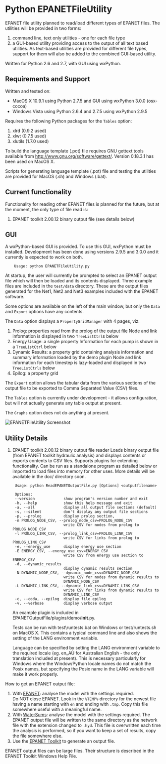 Python EPANETFileUtility
========================

EPANET file utility planned to read/load different types of EPANET files.
The utilities will be provided in two forms:
   1. command line, text only utilities - one for each file type
   2. a GUI-based utility providing access to the output of all text based
utilities.  As text-based utilities are provided for different file types,
support for them will also be added to the combined GUI-based utility.

Written for Python 2.6 and 2.7, with GUI using wxPython.

Requirements and Support
------------------------

Written and tested on:
- MacOS X 10.9.1 using Python 2.7.5 and GUI using wxPython 3.0.0 (osx-cocoa)
- Windows Vista using Python 2.6.4 and 2.7.5 using wxPython 2.9.5

Requires the following Python packages for the `Tables` option:
   1. xlrd (0.9.2 used)
   2. xlwt (0.7.5 used)
   3. xlutils (1.7.0 used)

To build the language template (.pot) file requires GNU gettext tools
available from http://www.gnu.org/software/gettext/.  Version 0.18.3.1 has
been used on MacOS X.

Scripts for generating language template (.pot) file and testing the utilities
are provided for MacOS (.sh) and Windows (.bat).

Current functionality
---------------------

Functionality for reading other EPANET files is planned for
the future, but at the moment, the only type of file read is:

1. EPANET toolkit 2.00.12 binary output file (see details below)


GUI
---

A wxPython-based GUI is provided.  To use this GUI, wxPython must be installed.
Development has been done using versions 2.9.5 and 3.0.0 and it currently
is expected to work on both.

        Usage: python EPANETFileUtility.py

At startup, the user will currently be prompted to select an EPANET output
file which will then be loaded and its contents displayed.  Three example files
are included in the `test/data` directory.  These are the output files generated
for the Net1, Net2 and Net3 examples included with the EPANET software.

Some options are available on the left of the main window, but only the `Data`
and `Export` options have any contents.

The `Data` option displays a `PropertyGridManager` with 4 pages, viz:
   1. Prolog: properties read from the prolog of the output file 
	  Node and link information is displayed in two `TreeListCtrl`s below
   2. Energy Usage: a single property
	  Information for each pump is shown in a `TreeListCtrl` below
   3. Dynamic Results: a property grid containing analysis information
	  and summary information loaded by the demo plugin
	  Node and link information for each timestep is lazy-loaded and
	  displayed in two `TreeListCtrls` below
   4. Epilog: a property grid

The `Export` option allows the tabular data from the various sections
of the output file to be exported to Comma Separated Value (CSV) files.

The `Tables` option is currently under development - it allows configuration,
but will not actually generate any table output at present.

The `Graphs` option does not do anything at present.

![EPANETFileUtility Screenshot](screenshots/EPANETFileUtility1.PNG "Output
File Prolog section")

Utility Details
---------------

1. EPANET toolkit 2.00.12 binary output file reader
   Loads binary output file (from EPANET toolkit hydraulic analysis) 
   and displays contents or exports contents to CSV files.
   Supports plugins for extending functionality.
   Can be run as a standalone program as detailed below
   or imported to load files into memory for other uses.
   More details will be available in the doc/ directory soon.

        Usage: python ReadEPANETOutputFile.py [Options] <outputfilename>

        Options:
        --version             show program's version number and exit
        -h, --help            show this help message and exit
        -a, --all             display all output file sections (default)
        -s, --silent          don't display any output file sections
        -p, --prolog          display prolog section,
        -n PROLOG_NODE_CSV, --prolog_node_csv=PROLOG_NODE_CSV
                              write CSV for nodes from prolog to PROLOG_NODE_CSV
        -l PROLOG_LINK_CSV, --prolog_link_csv=PROLOG_LINK_CSV
                              write CSV for links from prolog to PROLOG_LINK_CSV
        -e, --energy_use      display energy use section
        -E ENERGY_CSV, --energy_use_csv=ENERGY_CSV
                              write CSV from energy use section to ENERGY_CSV
        -d, --dynamic_results
                              display dynamic results section
        -N DYNAMIC_NODE_CSV, --dynamic_node_csv=DYNAMIC_NODE_CSV
                              write CSV for nodes from dynamic results to
                              DYNAMIC_NODE_CSV
        -L DYNAMIC_LINK_CSV, --dynamic_link_csv=DYNAMIC_LINK_CSV
                              write CSV for links from dynamic results to
                              DYNAMIC_LINK_CSV
        -c, --coda, --epilog  display file epilog
        -v, --verbose         display verbose output

   An example plugin is included in EPANETOutputFile/plugins/demo/__init__.py.

   Tests can be run with test\runtests.bat on Windows or
   test/runtests.sh on MacOS X.  This contains a typical command line and
   also shows the setting of the LANG environment variable.

   Language can be specified by setting the LANG environment variable to the
   required locale (eg. en_AU for Australian English - the only translation
   included at present).  This is necessary particularly for Windows where the
   Window/Python locale names do not match the Posix names, but specifying
   the Posix name in the LANG variable will make it work properly.

How to get an EPANET output file:

1. With [EPANET](http://www.epa.gov/nrmrl/wswrd/dw/epanet.html):
   analyse the model with the settings required.  
   Do NOT close EPANET.
   Look in the `%TEMP%` directory for the newest file having a name
   starting with `en` and ending with `.tmp`.  Copy this file
   somewhere useful with a meaningful name.
2. With [WaterSums](http://www.WaterSums.com): analyse the model with
   the settings required.
   The EPANET output file will be written to the same directory
   as the network file with the extension changed to `.hyd`.
   This file is overwritten each time the analysis is performed,
   so if you want to keep a set of results, copy the file somewhere
   else.
3. Use the [EPANET Toolkit](http://www.epa.gov/nrmrl/wswrd/dw/epanet.html#toolkit)
   to generate an output file.

EPANET output files can be large files.  Their structure is described
in the EPANET Toolkit Windows Help File.

